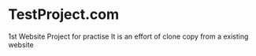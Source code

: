 # TestProject.com
1st Website Project for practise
It is an effort of clone copy from a existing website
